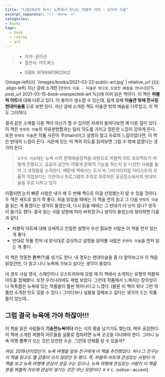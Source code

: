 ```yaml
---
title: "[2020년의 독서] 뉴욕에서 만나는 퍼블릭 아트 - 모두의 미술"
excerpt_separator: "<!--more-->"
categories:
- Books
tags:
  - book
  - review
  - art
---
```


> * 저자: 권이선
> * 출판사: 아트북스
<!--more-->
> * ISBN: 9788961962902

![image-left]({{ '/images/books/2021-03-22-public-art.jpg' | relative_url }}){: .align-left} 지난 글에 소개한 [`뜻밖의 미술 - 미술관 밖으로 도망친 예술을 만나다`]({% post_url 2021-03-15-book-unexpected-art %})에 이어 읽은 책이다. 이 책은 **퍼블릭 아트**에 대해 다루고 있다. 이 용어가 생소할 수 있는데, 쉽게 말해 **미술관 밖에 전시된 현대미술품** 으로 보면 된다. 지난 글에 소개한 책도 미술관 밖의 예술을 다루었고, 이 책도 그러하다.

결국 같은 소재를 다룬 책이 아닌가 할 수 있지만 자세히 들여다보면 꽤 다른 점이 있다. 이 책은 `뜻밖의 미술`의 자유분방함과는 달리 의도를 가지고 정돈한 느낌이 강하게 든다. 또한 `뜻밖의 미술`은 작품 사진이 주(main)이고 설명이 참고 자료의 느낌이었다면, 이 책은 반대의 느낌이 든다. 서문에 있는 이 책의 의도를 읽어보면 그럴 수 밖에 없겠다는 생각이 든다.

> `모두의 미술`에는 뉴욕 시의 문화예술정책을 바탕으로 퍼블릭 아트 프로젝트가 어떻게 진행되고, 공공의 공간이 어떻게 문화적 기능을 하는지 등 다양한 사례를 들어 그 과정들을 소개한다. 때문에 책에서는 도시 속 그라피티처럼 아티스트의 자율적 작업보다는 기관이나 프로그램의 주최로 이루어진 공공장소에서의 현대미술을 주로 다루고 있다.

이쯤되면 눈치 빠른 사람은 내가 왜 두 번째 책으로 이걸 선정했는지 알 수 있을 것이다. 두 책은 세트로 읽기 딱 좋다. 처음 읽었을 때에는 이 책을 먼저 읽고 그 다음 `뜻밖의 미술`을 읽는 게 좋겠다는 생각이 들었는데, 다시 읽을 때에는 그 반대가 더 낫지 않나? 생각이 들기도 했다. 결국 읽는 사람 성향에 따라 바뀌겠구나 생각이 들었는데 정리하면 다음과 같다.

* 퍼블릭 아트에 대해 상세하고 친절한 설명이 우선 필요한 사람은 이 책을 먼저 읽는 게 좋다.
* 반대로 작품 먼저 내 방식대로 감상하고 설명을 읽어볼 사람은 `뜻밖의 미술`을 먼저 읽는 게 좋다.

이 책은 엉뚱한 뽐뿌(?)를 넣기도 한다. 내 경우는 현대미술을 좀 더 알아보고자 이 책을 읽었건만, 다 읽고 나니 뉴욕에 가보고 싶다는 생각이 들었다.

내 경우 사실 영국, 스페인이나 오스트리아에 갔을 때 이 책에서 소개하는 유형의 퍼블릭 아트를 접해봤다. 또한 우리나라에도 제법 보았다. 그런데 작품에서 느껴지는 창의성이나 독특함은 뉴욕에 있는 작품들이 훨씬 뛰어나다고 느꼈다. <span class="comment">(물론 이 책이 워낙 그런 작품만 소개한 탓도 있을 수 있다.)</span> 그러다보니 실물을 접해보고 싶다는 생각이 드는 작품들이 있는데...

## 그럼 결국 뉴욕에 가야 하잖아!!!

이 책을 읽은 사람들이 **기승전뉴욕이다** 라는 식의 평을 남기기도 했는데, 매우 공감한다. 이 책에 소개된 퍼블릭 아트들을 실물로 접하려면 뉴욕 곳곳을 다녀봐야 한다. 그러니 뉴욕 여행 뽐뿌가 오는 것은 당연한 수순. 그런데 언제쯤 갈 수 있을까?

_여담. 2019년이었던가. 뉴욕 여행을 앞둔 친구에게 이 책을 추천했었다. 허나 그 친구는 이 책을 읽고도 별 감흥이 오지 않았던 듯 했다. 즉, 퍼블릭 아트에 관심있는 사람이 이 책을 보고 뉴욕 여행에 관심이 생길 수는 있으나, 뉴욕 여행에 관심있는 사람이 이 책을 본들 퍼블릭 아트에 관심이 생기는 것은 아닌 모양이다 ㅎㅎ_
{: .notice--accent}
